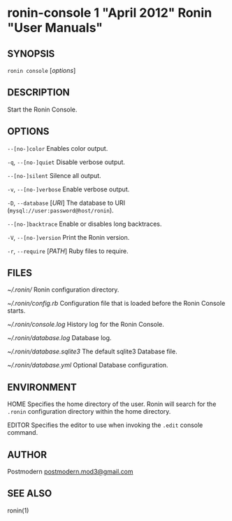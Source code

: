 # ronin-console 1 "April 2012" Ronin "User Manuals"

## SYNOPSIS

`ronin console` [*options*]

## DESCRIPTION

Start the Ronin Console.

## OPTIONS

`--[no-]color`
  Enables color output.

`-q`, `--[no-]quiet`
  Disable verbose output.

`--[no-]silent`
  Silence all output.

`-v`, `--[no-]verbose`
  Enable verbose output.

`-D`, `--database` [*URI*]
  The database to URI (`mysql://user:password@host/ronin`).

`--[no-]backtrace`
  Enable or disables long backtraces.

`-V`, `--[no-]version`
  Print the Ronin version.

`-r`, `--require` [*PATH*]
  Ruby files to require.

## FILES

*~/.ronin/*
  Ronin configuration directory.

*~/.ronin/config.rb*
  Configuration file that is loaded before the Ronin Console starts.

*~/.ronin/console.log*
  History log for the Ronin Console.

*~/.ronin/database.log*
  Database log.

*~/.ronin/database.sqlite3*
  The default sqlite3 Database file.

*~/.ronin/database.yml*
  Optional Database configuration.

## ENVIRONMENT

HOME
  Specifies the home directory of the user. Ronin will search for the `.ronin`
  configuration directory within the home directory.

EDITOR
  Specifies the editor to use when invoking the `.edit` console command.

## AUTHOR

Postmodern <postmodern.mod3@gmail.com>

## SEE ALSO

ronin(1)

